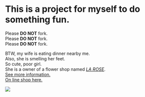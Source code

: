# This is a project for myself to do something fun.  
Please **DO NOT** fork.  
Please **DO NOT** fork.  
Please **DO NOT** fork.  

BTW, my wife is eating dinner nearby me.   
Also, she is smelling her feet.  
So cute, poor girl.  
She is a owner of a flower shop named *[LA ROSE](http://f.amap.com/6mW5b_0173m8n)*.   
[See more information.](http://mp.weixin.qq.com/s/fz6RzIqyKEnVWH6jyZ-rTg)    
[On line shop here.](https://weidian.com/?userid=1224485618)  

![](https://si.geilicdn.com/bj-vshop-1224485618-1498232178969-1849861895_1080_540.jpg?w=640&amp;h=330&amp;cp=1)

